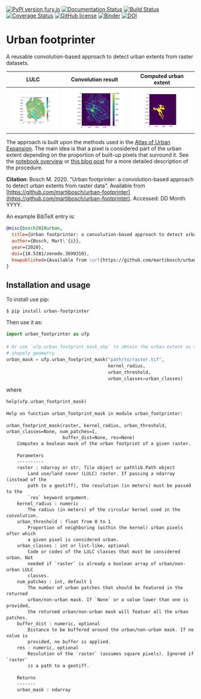 [![PyPI version fury.io](https://badge.fury.io/py/urban-footprinter.svg)](https://pypi.python.org/pypi/urban-footprinter/)
[![Documentation Status](https://readthedocs.org/projects/urban-footprinter/badge/?version=latest)](https://urban-footprinter.readthedocs.io/en/latest/?badge=latest)
[![Build Status](https://travis-ci.org/martibosch/urban-footprinter.svg?branch=master)](https://travis-ci.org/martibosch/urban-footprinter)
[![Coverage Status](https://coveralls.io/repos/github/martibosch/urban-footprinter/badge.svg?branch=master)](https://coveralls.io/github/martibosch/urban-footprinter?branch=master)
[![GitHub license](https://img.shields.io/github/license/martibosch/urban-footprinter.svg)](https://github.com/martibosch/urban-footprinter/blob/master/LICENSE)
[![Binder](https://mybinder.org/badge_logo.svg)](https://mybinder.org/v2/gh/martibosch/urban-footprinter/master?filepath=notebooks/overview.ipynb)
[![DOI](https://zenodo.org/badge/215518909.svg)](https://zenodo.org/badge/latestdoi/215518909)

Urban footprinter
===============================

A reusable convolution-based approach to detect urban extents from raster datasets.

LULC | Convolution result | Computed urban extent
:-------------------------:|:-------------------------:|:-------------------------:
![LULC](notebooks/figures/zurich-lulc.png) | ![Convolution result](notebooks/figures/zurich-conv-result.png) | ![Urban extent](notebooks/figures/zurich-extent.png)

The approach is built upon the methods used in the [Atlas of Urban Expansion](http://atlasofurbanexpansion.org/). The main idea is that a pixel is considered part of the urban extent depending on the proportion of built-up pixels that surround it. See the [notebook overview](https://github.com/martibosch/urban-footprinter/tree/master/notebooks/overview.ipynb) or [this blog post](https://martibosch.github.io/urban-footprinter/) for a more detailed description of the procedure.

**Citation**: Bosch M. 2020. "Urban footprinter: a convolution-based approach to detect urban extents from raster data". Available from [https://github.com/martibosch/urban-footprinter](https://github.com/martibosch/urban-footprinter). Accessed: DD Month YYYY.

An example BibTeX entry is:

```bibtex
@misc{bosch2020urban,
  title={Urban footprinter: a convolution-based approach to detect urban extents from raster data},
  author={Bosch, Mart\'{i}},
  year={2020},
  doi={10.5281/zenodo.3699310},
  howpublished={Available from \url{https://github.com/martibosch/urban-footprinter}. Accessed: DD Month YYYY},
}
```

Installation and usage
----------------------

To install use pip:

    $ pip install urban-footprinter

Then use it as:

```python
import urban_footprinter as ufp

# Or use `ufp.urban_footprint_mask_shp` to obtain the urban extent as a 
# shapely geometry
urban_mask = ufp.urban_footprint_mask("path/to/raster.tif",
                                      kernel_radius,
                                      urban_threshold,
                                      urban_classes=urban_classes)
```

where 


    help(ufp.urban_footprint_mask)

    Help on function urban_footprint_mask in module urban_footprinter:

    urban_footprint_mask(raster, kernel_radius, urban_threshold, urban_classes=None, num_patches=1,
                         buffer_dist=None, res=None)
        Computes a boolean mask of the urban footprint of a given raster.
    
        Parameters
        ----------
        raster : ndarray or str, file object or pathlib.Path object
            Land use/land cover (LULC) raster. If passing a ndarray (instead of the
            path to a geotiff), the resolution (in meters) must be passed to the
            `res` keyword argument.
        kernel_radius : numeric
            The radius (in meters) of the circular kernel used in the convolution.
        urban_threshold : float from 0 to 1
            Proportion of neighboring (within the kernel) urban pixels after which
            a given pixel is considered urban.
        urban_classes : int or list-like, optional
            Code or codes of the LULC classes that must be considered urban. Not
            needed if `raster` is already a boolean array of urban/non-urban LULC
            classes.
        num_patches : int, default 1
            The number of urban patches that should be featured in the returned
            urban/non-urban mask. If `None` or a value lower than one is provided,
            the returned urban/non-urban mask will featuer all the urban patches.
        buffer_dist : numeric, optional
            Distance to be buffered around the urban/non-urban mask. If no value is
            provided, no buffer is applied.
        res : numeric, optional
            Resolution of the `raster` (assumes square pixels). Ignored if `raster`
            is a path to a geotiff.

        Returns
        -------
        urban_mask : ndarray
